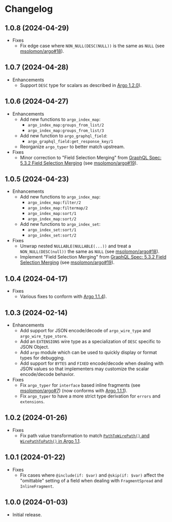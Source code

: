 # Changelog

## 1.0.8 (2024-04-29)

* Fixes
  * Fix edge case where `NON_NULL(DESC(NULL))` is the same as `NULL` (see [msolomon/argo#18](https://github.com/msolomon/argo/issues/18)).

## 1.0.7 (2024-04-28)

* Enhancements
  * Support `DESC` type for scalars as described in [Argo 1.2.0](https://msolomon.github.io/argo/versions/1.2/spec#sec-v1-2-0)).

## 1.0.6 (2024-04-27)

* Enhancements
  * Add new functions to `argo_index_map`:
    * `argo_index_map:groups_from_list/2`
    * `argo_index_map:groups_from_list/3`
  * Add new function to `argo_graphql_field`:
    * `argo_graphql_field:get_response_key/1`
  * Reorganize `argo_typer` to better match upstream.
* Fixes
  * Minor correction to "Field Selection Merging" from [GraphQL Spec: 5.3.2 Field Selection Merging](https://spec.graphql.org/draft/#sec-Field-Selection-Merging) (see [msolomon/argo#19](https://github.com/msolomon/argo/pull/19)).

## 1.0.5 (2024-04-23)

* Enhancements
  * Add new functions to `argo_index_map`:
    * `argo_index_map:filter/2`
    * `argo_index_map:filtermap/2`
    * `argo_index_map:sort/1`
    * `argo_index_map:sort/2`
  * Add new functions to `argo_index_set`:
    * `argo_index_set:sort/1`
    * `argo_index_set:sort/2`
* Fixes
  * Unwrap nested `NULLABLE(NULLABLE(...))` and treat a `NON_NULL(DESC(null))` the same as `NULL` (see [msolomon/argo#18](https://github.com/msolomon/argo/issues/18)).
  * Implement "Field Selection Merging" from [GraphQL Spec: 5.3.2 Field Selection Merging](https://spec.graphql.org/draft/#sec-Field-Selection-Merging) (see [msolomon/argo#19](https://github.com/msolomon/argo/pull/19)).

## 1.0.4 (2024-04-17)

* Fixes
  * Various fixes to conform with [Argo 1.1.4](https://msolomon.github.io/argo/versions/1.1/spec#sec-v1-1-4)).

## 1.0.3 (2024-02-14)

* Enhancements
  * Add support for JSON encode/decode of `argo_wire_type` and `argo_wire_type_store`.
  * Add an `EXTENSIONS` wire type as a specialization of `DESC` specific to JSON Object.
  * Add `argo` module which can be used to quickly display or format types for debugging.
  * Add support for `BYTES` and `FIXED` encode/decode when dealing with JSON values so that implementers may customize the scalar encode/decode behavior.
* Fixes
  * Fix `argo_typer` for `interface` based inline fragments (see [msolomon/argo#7](https://github.com/msolomon/argo/issues/7)) (now conforms with [Argo 1.1.1](https://msolomon.github.io/argo/versions/1.1/spec#sec-v1-1-1)).
  * Fix `argo_typer` to have a more strict type derivation for `errors` and `extensions`.

## 1.0.2 (2024-01-26)

* Fixes
  * Fix path value transformation to match [`PathToWirePath()` and `WirePathToPath()` in Argo 1.1](https://msolomon.github.io/argo/versions/1.1/spec#sec-Path-value-transformation).

## 1.0.1 (2024-01-22)

* Fixes
  * Fix cases where `@include(if: $var)` and `@skip(if: $var)` affect the "omittable" setting of a field when dealing with `FragmentSpread` and `InlineFragment`.

## 1.0.0 (2024-01-03)

* Initial release.
